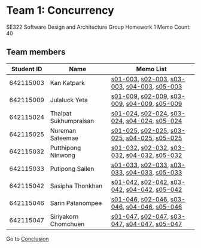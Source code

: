 # Team 1: Concurrency

SE322 Software Design and Architecture Group Homework 1
Memo Count: 40

## Team members

| Student ID | Name                  | Memo List                                                                                                                                            |
| ---------- | --------------------- | ---------------------------------------------------------------------------------------------------------------------------------------------------- |
| 642115003  | Kan Katpark           | [s01-003](./memo/s01-003.md), [s02-003](./memo/s02-003.md), [s03-003](./memo/s03-003.md), [s04-003](./memo/s04-003.md), [s05-003](./memo/s05-003.md) |
| 642115009  | Julaluck Yeta         | [s01-009](./memo/s01-009.md), [s02-009](./memo/s02-009.md), [s03-009](./memo/s03-009.md), [s04-009](./memo/s04-009.md), [s05-009](./memo/s05-009.md) |
| 642115024  | Thaipat Sukhumpraisan | [s01-024](./memo/s01-024.md), [s02-024](./memo/s02-024.md), [s03-024](./memo/s03-024.md), [s04-024](./memo/s04-024.md), [s05-024](./memo/s05-024.md) |
| 642115025  | Nureman Sateemae      | [s01-025](./memo/s01-025.md), [s02-025](./memo/s02-025.md), [s03-025](./memo/s03-025.md), [s04-025](./memo/s04-025.md), [s05-025](./memo/s05-025.md) |
| 642115032  | Putthipong Ninwong    | [s01-032](./memo/s01-032.md), [s02-032](./memo/s02-032.md), [s03-032](./memo/s03-032.md), [s04-032](./memo/s04-032.md), [s05-032](./memo/s05-032.md) |
| 642115033  | Putipong Sailen       | [s01-033](./memo/s01-033.md), [s02-033](./memo/s02-033.md), [s03-033](./memo/s03-033.md), [s04-033](./memo/s04-033.md), [s05-033](./memo/s05-033.md) |
| 642115042  | Sasipha Thonkhan      | [s01-042](./memo/s01-042.md), [s02-042](./memo/s02-042.md), [s03-042](./memo/s03-042.md), [s04-042](./memo/s04-042.md), [s05-042](./memo/s05-042.md) |
| 642115046  | Sarin Patanompee      | [s01-046](./memo/s01-046.md), [s02-046](./memo/s02-046.md), [s03-046](./memo/s03-046.md), [s04-046](./memo/s04-046.md), [s05-046](./memo/s05-046.md) |
| 642115047  | Siriyakorn Chomchuen  | [s01-047](./memo/s01-047.md), [s02-047](./memo/s02-047.md), [s03-047](./memo/s03-047.md), [s04-047](./memo/s04-047.md), [s05-047](./memo/s05-047.md) |

Go to [Conclusion](./conclusion.md)
